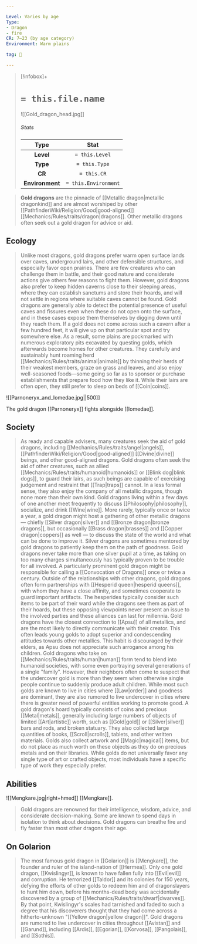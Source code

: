 ```yaml
---

Level: Varies by age
Type:
- Dragon
- fire
CR: 7–23 (by age category)
Environment: Warm plains

tag: 👹

---
```


> [!infobox]+
> #  `= this.file.name`
> ![[Gold_dragon_head.jpg]]
> ##### Stats
> Type | Stat |
> :---:|:---:|
> **Level** | `= this.Level` |
> **Type** | `= this.Type` |
> **CR** | `= this.CR` |
> **Environment** | `= this.Environment` |



> **Gold dragons** are the pinnacle of [[Metallic dragon|metallic dragonkind]] and are almost worshiped by other [[PathfinderWiki/Religion/Good|good-aligned]] [[Mechanics/Rules/traits/dragon|dragons]]. Other metallic dragons often seek out a gold dragon for advice or aid.




## Ecology

> Unlike most dragons, gold dragons prefer warm open surface lands over caves, underground lairs, and other defensible structures, and especially favor open prairies. There are few creatures who can challenge them in battle, and their good nature and considerate actions give others few reasons to fight them. However, gold dragons also prefer to keep hidden caverns close to their sleeping areas, where they can establish sanctums and store their hoards, and will not settle in regions where suitable caves cannot be found.
> Gold dragons are generally able to detect the potential presence of useful caves and fissures even when these do not open onto the surface, and in these cases expose them themselves by digging down until they reach them. If a gold does not come across such a cavern after a few hundred feet, it will give up on that particular spot and try somewhere else. As a result, some plains are pockmarked with numerous exploratory pits excavated by questing golds, which afterwards become homes for other creatures.
> They carefully and sustainably hunt roaming herd [[Mechanics/Rules/traits/animal|animals]] by thinning their herds of their weakest members, graze on grass and leaves, and also enjoy well-seasoned foods—some going so far as to sponsor or purchase establishments that prepare food how they like it.
> While their lairs are often open, they still prefer to sleep on beds of [[Coin|coins]].


![[Parnoneryx_and_Iomedae.jpg||500]] 

The gold dragon [[Parnoneryx]] fights alongside [[Iomedae]].
## Society

> As ready and capable advisers, many creatures seek the aid of gold dragons, including [[Mechanics/Rules/traits/angel|angels]], [[PathfinderWiki/Religion/Good|good-aligned]] [[Divine|divine]] beings, and other good-aligned dragons. Gold dragons often seek the aid of other creatures, such as allied [[Mechanics/Rules/traits/humanoid|humanoids]] or [[Blink dog|blink dogs]], to guard their lairs, as such beings are capable of exercising judgement and restraint that [[Trap|traps]] cannot.
> In a less formal sense, they also enjoy the company of all metallic dragons, though none more than their own kind. Gold dragons living within a few days of one another meet frequently to discuss [[Philosophy|philosophy]], socialize, and drink [[Wine|wine]]. More rarely, typically once or twice a year, a gold dragon might host a gathering of other metallic dragons — chiefly [[Silver dragon|silver]] and [[Bronze dragon|bronze dragons]], but occasionally [[Brass dragon|brasses]] and [[Copper dragon|coppers]] as well — to discuss the state of the world and what can be done to improve it. Silver dragons are sometimes mentored by gold dragons to patiently keep them on the path of goodness. Gold dragons never take more than one silver pupil at a time, as taking on too many charges simultaneously has typically proven to be trouble for all involved. A particularly prominent gold dragon might be responsible for calling a [[Convocation of Dragons]] once or twice a century.
> Outside of the relationships with other dragons, gold dragons often form partnerships with [[Hesperid queen|hesperid queens]], with whom they have a close affinity, and sometimes cooperate to guard important artifacts. The hesperides typically consider such items to be part of their ward while the dragons see them as part of their hoards, but these opposing viewpoints never present an issue to the involved parties and these alliances can last for millennia.
> Gold dragons have the closest connection to [[Apsu]] of all metallics, and are the most likely to directly communicate with their creator. This often leads young golds to adopt superior and condescending attitudes towards other metallics. This habit is discouraged by their elders, as Apsu does not appreciate such arrogance among his children.
> Gold dragons who take on [[Mechanics/Rules/traits/human|human]] form tend to blend into humanoid societies, with some even portraying several generations of a single "family". However, their neighbors often come to suspect that the undercover gold is more than they seem when otherwise single people continue to suddenly produce adult children. While most such golds are known to live in cities where [[Law|order]] and goodness are dominant, they are also rumored to live undercover in cities where there is greater need of powerful entities working to promote good.
> A gold dragon's hoard typically consists of coins and precious [[Metal|metals]], generally including large numbers of objects of limited [[Art|artistic]] worth, such as [[Gold|gold]] or [[Silver|silver]] bars and rods, and broken statuary. They also collected large quantities of books, [[Scroll|scrolls]], tablets, and other written materials. Golds also collect artwork and [[Magic|magical]] items, but do not place as much worth on these objects as they do on precious metals and on their libraries. While golds do not universally favor any single type of art or crafted objects, most individuals have a specific type of work they especially prefer.



## Abilities

![[Mengkare.jpg|right+hmed]] 
 [[Mengkare]].
> Gold dragons are renowned for their intelligence, wisdom, advice, and considerate decision-making. Some are known to spend days in isolation to think about decisions.
> Gold dragons can breathe fire and fly faster than most other dragons their age.


## On Golarion

> The most famous gold dragon in [[Golarion]] is [[Mengkare]], the founder and ruler of the island-nation of [[Hermea]].
> Only one gold dragon, [[Kwislingyr]], is known to have fallen fully into [[Evil|evil]] and corruption. He terrorized [[Taldor]] and its colonies for 150 years, defying the efforts of other golds to redeem him and of dragonslayers to hunt him down, before his months-dead body was accidentally discovered by a group of [[Mechanics/Rules/traits/dwarf|dwarves]]. By that point, Kwislingyr's scales had tarnished and faded to such a degree that his discoverers thought that they had come across a hitherto-unknown "[[Yellow dragon|yellow dragon]]".
> Gold dragons are rumored to live undercover in cities throughout [[Avistan]] and [[Garund]], including [[Ardis]], [[Egorian]], [[Korvosa]], [[Pangolais]], and [[Sothis]].








